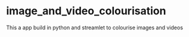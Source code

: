 # image_and_video_colourisation
This a app build in python and streamlet to colourise images and videos
